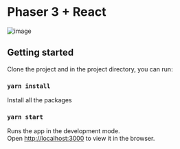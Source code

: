 # Phaser 3 + React
![image](https://user-images.githubusercontent.com/11501902/149049053-f46a9d1e-7075-4258-9102-cdbcbe7198ba.png)

## Getting started

Clone the project and in the project directory, you can run:

### `yarn install`

Install all the packages

### `yarn start`

Runs the app in the development mode.\
Open [http://localhost:3000](http://localhost:3000) to view it in the browser.